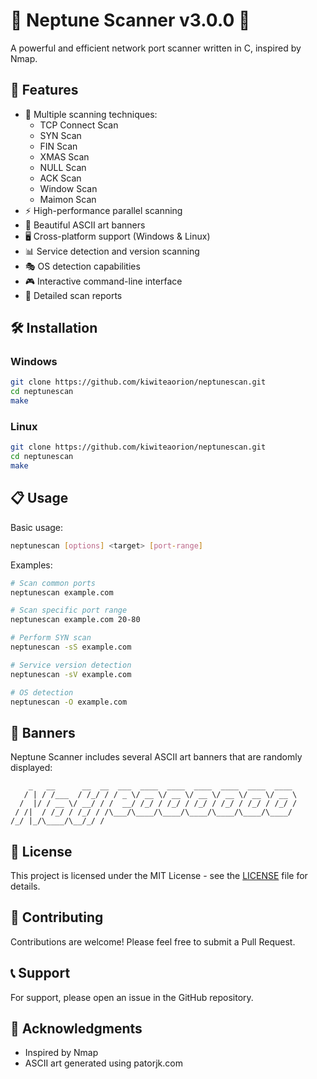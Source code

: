 # 🌊 Neptune Scanner v3.0.0 🌊

A powerful and efficient network port scanner written in C, inspired by Nmap.

## 🚀 Features

- 🎯 Multiple scanning techniques:
  - TCP Connect Scan
  - SYN Scan
  - FIN Scan
  - XMAS Scan
  - NULL Scan
  - ACK Scan
  - Window Scan
  - Maimon Scan
- ⚡ High-performance parallel scanning
- 🎨 Beautiful ASCII art banners
- 🖥️ Cross-platform support (Windows & Linux)
- 📊 Service detection and version scanning
- 🎭 OS detection capabilities
- 🎮 Interactive command-line interface
- 📝 Detailed scan reports

## 🛠️ Installation

### Windows

```bash
git clone https://github.com/kiwiteaorion/neptunescan.git
cd neptunescan
make
```

### Linux

```bash
git clone https://github.com/kiwiteaorion/neptunescan.git
cd neptunescan
make
```

## 📋 Usage

Basic usage:

```bash
neptunescan [options] <target> [port-range]
```

Examples:

```bash
# Scan common ports
neptunescan example.com

# Scan specific port range
neptunescan example.com 20-80

# Perform SYN scan
neptunescan -sS example.com

# Service version detection
neptunescan -sV example.com

# OS detection
neptunescan -O example.com
```

## 🎨 Banners

Neptune Scanner includes several ASCII art banners that are randomly displayed:

```
    _   __      __  __  ___  ____  ____  ____  ____  ____  ____
   / | / /___  / /_/ / / _ \/ __ \/ __ \/ __ \/ __ \/ __ \/ __ \
  /  |/ / __ \/ __/ / /  __/ /_/ / /_/ / /_/ / /_/ / /_/ / /_/ /
 / /|  / /_/ / /_/ / /\___/\____/\____/\____/\____/\____/\____/
/_/ |_/\____/\__/_/ /
```

## 📝 License

This project is licensed under the MIT License - see the [LICENSE](LICENSE) file for details.

## 🤝 Contributing

Contributions are welcome! Please feel free to submit a Pull Request.

## 📞 Support

For support, please open an issue in the GitHub repository.

## 🎉 Acknowledgments

- Inspired by Nmap
- ASCII art generated using patorjk.com
